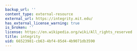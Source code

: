 ```yaml
---
backup_url: ''
content_type: external-resource
external_url: https://integrity.mit.edu/
has_external_license_warning: true
is_broken: ''
license: https://en.wikipedia.org/wiki/All_rights_reserved
title: integrity
uid: 66523981-cb63-4bf4-85d4-4b9071db3590
---
```

